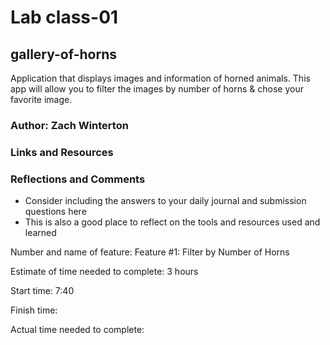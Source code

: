 # Lab class-01

## gallery-of-horns
Application that displays images and information of horned animals. This app will allow you to filter the images by number of horns & chose your favorite image.


### Author: Zach Winterton



### Links and Resources


### Reflections and Comments
* Consider including the answers to your daily journal and submission questions here
* This is also a good place to reflect on the tools and resources used and learned


Number and name of feature: Feature #1: Filter by Number of Horns

Estimate of time needed to complete: 3 hours

Start time: 7:40

Finish time: 

Actual time needed to complete: 
